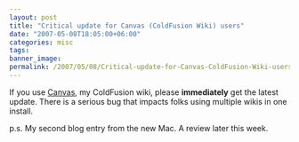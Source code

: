 ```yaml
---
layout: post
title: "Critical update for Canvas (ColdFusion Wiki) users"
date: "2007-05-08T18:05:00+06:00"
categories: misc 
tags: 
banner_image: 
permalink: /2007/05/08/Critical-update-for-Canvas-ColdFusion-Wiki-users
---
```


If you use <a href="http://canvas.riaforge.org">Canvas</a>, my ColdFusion wiki, please <b>immediately</b> get the latest update. There is a serious bug that impacts folks using multiple wikis in one install.

p.s. My second blog entry from the new Mac. A review later this week.
